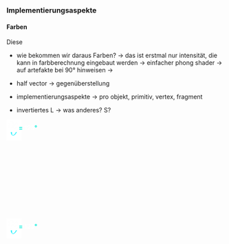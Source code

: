 
### Implementierungsaspekte

#### Farben

Diese
* wie bekommen wir daraus Farben?
-> das ist erstmal nur intensität, die kann in farbberechnung eingebaut werden
-> einfacher phong shader
-> auf artefakte bei 90° hinweisen
->
* half vector -> gegenüberstellung

* implementierungsaspekte
-> pro objekt, primitiv, vertex, fragment
* invertiertes L -> was anderes? S?


<div align="center" id = "canvasContainer" style = "position: relative; width:min(760px,100%)" width="760" height="340" >
    <svg class="zdog-canvas-half-vector" id="zdog-canvas-half-vector" width="760" height="340">
    <div id = "theta" style = "position:absolute; top: 0"><img src = "theta.png" width = 35></div>
    <div id = "alpha" style = "position:absolute; top: 0"><img src = "alpha.png" width = 30></div>
    <div id = "normal" style = "position:absolute; top: 0; font-weight: 900"><b>N</b></div>
    <div id = "light" style = "position:absolute; top: 0; font-weight: 900; color:#d62ea7"><b>L</b></div>
    <div id = "reflection" style = "position:absolute; top: 0; font-weight: 900; color:#d62ea7"><b>R</b></div>
    <div id = "view" style = "position:absolute; top: 0; font-weight: 900; color:#0ceedb"><b>V</b></div>
    <div id = "alphaLabel" style = "position:absolute; top: 0; font-weight: 700; color:#0ceedb"><img src = "alpha.png" width = 25> = <div id = "alphaValue" style = "display: inline; color:#ffffff">123</div>°</div>
</svg>
</div>

<div align="center" id = "canvasHalfVectorContainer" style = "position: relative; width:min(760px,100%)" width="760" height="340" >
    <svg class="zdog-canvas-half-vector2" id="zdog-canvas-half-vector2" width="760" height="340">
    <div id = "theta2" style = "position:absolute; top: 0"><img src = "theta.png" width = 35></div>
    <div id = "alpha2" style = "position:absolute; top: 0"><img src = "alpha.png" width = 30></div>
    <div id = "normal2" style = "position:absolute; top: 0; font-weight: 900"><b>N</b></div>
    <div id = "light2" style = "position:absolute; top: 0; font-weight: 900; color:#d62ea7"><b>L</b></div>
    <!--<div id = "reflection2" style = "position:absolute; top: 0; font-weight: 900; color:#d62ea7"><b>R</b></div>-->
    <div id = "view2" style = "position:absolute; top: 0; font-weight: 900; color:#0ceedb"><b>V</b></div>
    <div id = "halfVector" style = "position:absolute; top: 0; font-weight: 900; color:#06776b"><b>H</b></div>
    <div id = "alphaLabel2" style = "position:absolute; top: 0; font-weight: 700; color:#0ceedb"><img src = "alpha.png" width = 25> = <div id = "alphaValue2" style = "display: inline; color:#ffffff">123</div>°</div>
</svg>
</div>

<!--<iframe src="https://codesandbox.io/embed/amazing-sun-27mwhg?fontsize=14&hidenavigation=1&theme=dark"
     style="width:100%; height:700px; border:0; border-radius: 4px; overflow:hidden;"
     title="amazing-sun-27mwhg"
     allow="accelerometer; ambient-light-sensor; camera; encrypted-media; geolocation; gyroscope; hid; microphone; midi; payment; usb; vr; xr-spatial-tracking"
     sandbox="allow-forms allow-modals allow-popups allow-presentation allow-same-origin allow-scripts"
     scrolling = "no"
   ></iframe>-->
